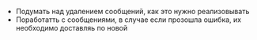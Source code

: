 * Подумать над удалением сообщений, как это нужно реализовывать
* Поработатть с сообщениями, в случае если прозошла ошибка, их необходимо доставляь по новой